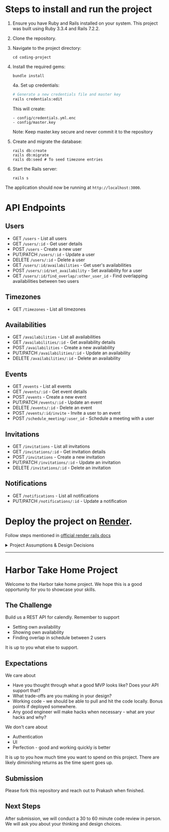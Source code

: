 # Steps to install and run the project

1. Ensure you have Ruby and Rails installed on your system. This project was built using Ruby 3.3.4 and Rails 7.2.2.

2. Clone the repository.

3. Navigate to the project directory:
   ```
   cd coding-project
   ```

4. Install the required gems:
   ```
   bundle install
   ```

   4a. Set up credentials:
   ```bash
   # Generate a new credentials file and master key
   rails credentials:edit
   ```

   This will create:

   ```
   - config/credentials.yml.enc
   - config/master.key
   ```

   Note: Keep master.key secure and never commit it to the repository


5. Create and migrate the database:
   ```
   rails db:create
   rails db:migrate
   rails db:seed # To seed timezone entries
   ```

6. Start the Rails server:
   ```
   rails s
   ```

The application should now be running at `http://localhost:3000`.

# API Endpoints

## Users

- GET `/users` - List all users
- GET `/users/:id` - Get user details
- POST `/users` - Create a new user
- PUT/PATCH `/users/:id` - Update a user
- DELETE `/users/:id` - Delete a user
- GET `/users/:id/availabilities` - Get user's availabilities
- POST `/users/:id/set_availability` - Set availability for a user
- GET `/users/:id/find_overlap/:other_user_id` - Find overlapping availabilities between two users

## Timezones

- GET `/timezones` - List all timezones

## Availabilities
- GET `/availabilities` - List all availabilities
- GET `/availabilities/:id` - Get availability details
- POST `/availabilities` - Create a new availability
- PUT/PATCH `/availabilities/:id` - Update an availability
- DELETE `/availabilities/:id` - Delete an availability

## Events

- GET `/events` - List all events
- GET `/events/:id` - Get event details
- POST `/events` - Create a new event
- PUT/PATCH `/events/:id` - Update an event
- DELETE `/events/:id` - Delete an event
- POST `/events/:id/invite` - Invite a user to an event
- POST `/schedule_meeting/:user_id` - Schedule a meeting with a user

## Invitations

- GET `/invitations` - List all invitations
- GET `/invitations/:id` - Get invitation details
- POST `/invitations` - Create a new invitation
- PUT/PATCH `/invitations/:id` - Update an invitation
- DELETE `/invitations/:id` - Delete an invitation

## Notifications

- GET `/notifications` - List all notifications
- PUT/PATCH `/notifications/:id` - Update a notification

# Deploy the project on [Render](https://render.com).

Follow steps mentioned in [official render rails docs](https://docs.render.com/deploy-rails)

<details>
<summary>Project Assumptions & Design Decisions</summary>

## Time-Related Assumptions
- All times are stored in UTC for consistency across timezones.
- Duration is stored in minutes for simplicity and human readability.

## Availability Management
- Users can have multiple non-overlapping availability slots.
- When an event is scheduled, it intelligently splits or consumes the availability slot.
- Adjacent availability slots are automatically adjusted when restored for cleanup.
- Availability can be split into multiple slots when partially consumed, preserving the remaining time slots.

## Event Handling
- Events have a fixed duration that doesn't change once set.
- Each event requires basic organizer info (name and email) for contact purposes.
- Events can have multiple attendees through invitations.
- Double-booking prevention: events cannot overlap for the same user.
- End time is automatically calculated based on duration and start time.

## Invitation System
- Simple invitation state machine: pending → accepted/declined.
- Accepting an invitation automatically consumes the user's availability.
- Availability is automatically restored when invitation/event is deleted.
- One user can't have multiple invitations to the same event (prevents duplicates).
- No emails are sent for invitations yet.

## User Management
- Users require name and unique email for identification.
- Timezone association is mandatory for proper time handling but it is not used anywhere even if supplied in interest of time.
- Users can manage multiple availabilities and invitations.
- All user-related operations maintain data integrity through transactions.

## Timezone Handling
- Timezones are predefined entities with name and offset.
- All time-based entities (availability, event, user) must specify timezone.
- Timezone names must be unique for consistency.

## Data Integrity
- All availability modifications are wrapped in transactions.
- Event deletion triggers automatic availability restoration.
- Cascading deletes handle cleanup of dependent relationships.

## API Design Choices
- JSON responses for modern API compatibility.
- RESTful conventions for predictable endpoints.
- No authentication (MVP approach).
- No rate limiting (can be added later).
- Consistent error responses with appropriate HTTP status codes.

## Database Design
- Foreign key constraints ensure referential integrity.
- Email uniqueness enforced at database level.
- Dependent relationships use cascading deletes.
- Using SQLite for simplicity (can be upgraded to PostgreSQL/MySQL).

</details>

---

# Harbor Take Home Project

Welcome to the Harbor take home project. We hope this is a good opportunity for you to showcase your skills.

## The Challenge

Build us a REST API for calendly. Remember to support

- Setting own availability
- Showing own availability
- Finding overlap in schedule between 2 users

It is up to you what else to support.

## Expectations

We care about

- Have you thought through what a good MVP looks like? Does your API support that?
- What trade-offs are you making in your design?
- Working code - we should be able to pull and hit the code locally. Bonus points if deployed somewhere.
- Any good engineer will make hacks when necessary - what are your hacks and why?

We don't care about

- Authentication
- UI
- Perfection - good and working quickly is better

It is up to you how much time you want to spend on this project. There are likely diminishing returns as the time spent goes up.

## Submission

Please fork this repository and reach out to Prakash when finished.

## Next Steps

After submission, we will conduct a 30 to 60 minute code review in person. We will ask you about your thinking and design choices.
